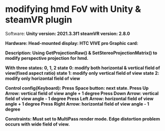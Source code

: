 # modifying hmd FoV with Unity & steamVR plugin
 
 Software:
 <b>Unity version<b>: 2021.3.3f1
 <b>steamVR version<b>: 2.8.0
 
 Hardware:
 <b>Head-mounted display<b>: HTC VIVE pro
 <b>Graphic card<b>: 

 Description:
 Using GetProjectionRaw() & SetStereoProjectionMatrix() to modify perspective projection for hmd.
 
 With three states: 0, 1, 2
 state 0: modify both horizontal & vertical field of view(fixed aspect ratio)
 state 1: modify only vertical field of view
 state 2: modify only horizontal field of view
 
 Control config(Keyboard):
 Press Space button: next state.
 Press Up Arrow: vertical field of view angle + 1 degree
 Press Down Arrow: vertical field of view angle - 1 degree
 Press Left Arrow: horizontal field of view angle + 1 degree
 Press Right Arrow: horizontal field of view angle - 1 degree

 Constraints:
 Must set to <b>MultiPass<b> render mode.
 Edge distortion problem occurs with wide field of view.